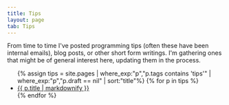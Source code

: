 ```yaml
---
title: Tips
layout: page
tab: Tips
---
```


From time to time I've posted programming tips (often these have been internal emails), blog posts, or other short form writings. I'm gathering ones that might be of general interest here, updating them in the process.

<ul class='definition-list'>
    {% assign tips = site.pages | where_exp:"p","p.tags contains 'tips'" | where_exp:"p","p.draft == nil" | sort:"title"%}
    {% for p in tips %}
        <li><a href="{{ BASE_PATH }}{{ p.url }}">{{ p.title | markdownify }}</a></li>
    {% endfor %}
</ul>

